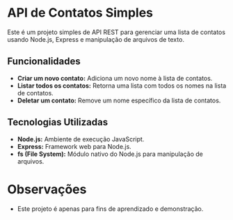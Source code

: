 # API de Contatos Simples

Este é um projeto simples de API REST para gerenciar uma lista de contatos usando Node.js, Express e manipulação de arquivos de texto.

## Funcionalidades

- **Criar um novo contato:** Adiciona um novo nome à lista de contatos.
- **Listar todos os contatos:** Retorna uma lista com todos os nomes na lista de contatos.
- **Deletar um contato:** Remove um nome específico da lista de contatos.

## Tecnologias Utilizadas

- **Node.js:** Ambiente de execução JavaScript.
- **Express:** Framework web para Node.js.
- **fs (File System):** Módulo nativo do Node.js para manipulação de arquivos.

# Observações

- Este projeto é apenas para fins de aprendizado e demonstração.